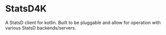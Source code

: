 # StatsD4K

A StatsD client for kotlin. Built to be pluggable and allow for operation with various StatsD backends/servers.

